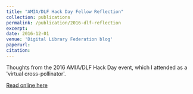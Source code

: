 ```yaml
---
title: "AMIA/DLF Hack Day Fellow Reflection"
collection: publications
permalink: /publication/2016-dlf-reflection
excerpt:
date: 2016-12-01
venue: 'Digital Library Federation blog'
paperurl:
citation:
---
```

Thoughts from the 2016 AMIA/DLF Hack Day event, which I attended as a 'virtual cross-pollinator'.

[Read online here](https://www.diglib.org/fellow-reflection-ethan-gates/)

